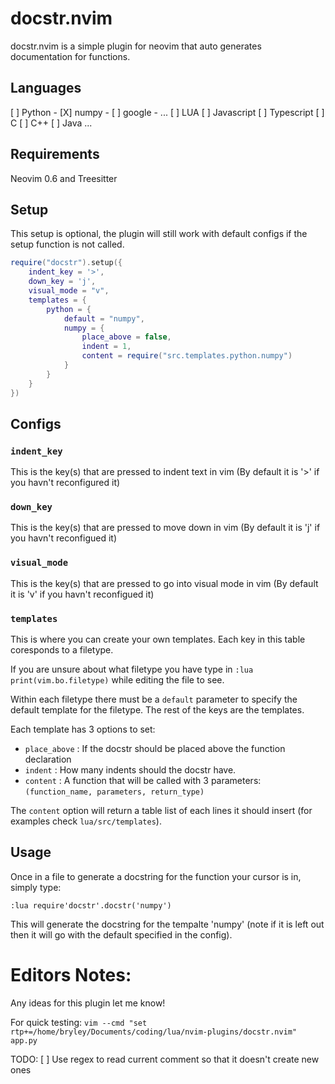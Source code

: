
# docstr.nvim

docstr.nvim is a simple plugin for neovim that auto generates documentation for functions.

## Languages

[ ] Python
    - [X] numpy
    - [ ] google
    - ...
[ ] LUA
[ ] Javascript
[ ] Typescript
[ ] C
[ ] C++
[ ] Java
...

## Requirements

Neovim 0.6 and Treesitter

## Setup

This setup is optional, the plugin will still work with default configs if the setup function is not called.

```lua
require("docstr").setup({
    indent_key = '>',
    down_key = 'j',
    visual_mode = "v",
    templates = {
        python = {
            default = "numpy",
            numpy = {
                place_above = false,
                indent = 1,
                content = require("src.templates.python.numpy")
            }
        }
    }
})
```

## Configs

### `indent_key`

This is the key(s) that are pressed to indent text in vim (By default it is '>' if you havn't reconfigured it)

### `down_key`

This is the key(s) that are pressed to move down in vim (By default it is 'j' if you havn't reconfigued it)

### `visual_mode`

This is the key(s) that are pressed to go into visual mode in vim (By default it is 'v' if you havn't reconfigued it)

### `templates`

This is where you can create your own templates. Each key in this table coresponds to a filetype.

If you are unsure about what filetype you have type in `:lua print(vim.bo.filetype)` while editing the file to see.

Within each filetype there must be a `default` parameter to specify the default template for the filetype. The rest of the keys are the templates.

Each template has 3 options to set:

- `place_above` : If the docstr should be placed above the function declaration
- `indent`      : How many indents should the docstr have.
- `content`     : A function that will be called with 3 parameters: `(function_name, parameters, return_type)`

The `content` option will return a table list of each lines it should insert (for examples check `lua/src/templates`).


## Usage

Once in a file to generate a docstring for the function your cursor is in, simply type:

`:lua require'docstr'.docstr('numpy')`

This will generate the docstring for the tempalte 'numpy' (note if it is left out then it will go with the default specified in the config).

# Editors Notes:

Any ideas for this plugin let me know!

For quick testing:
`vim --cmd "set rtp+=/home/bryley/Documents/coding/lua/nvim-plugins/docstr.nvim" app.py`

TODO:
[ ] Use regex to read current comment so that it doesn't create new ones
